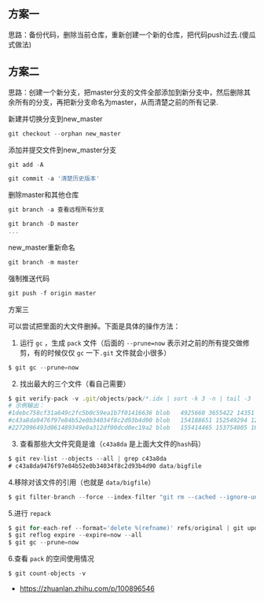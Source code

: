 ## 方案一

思路：备份代码，删除当前仓库，重新创建一个新的仓库，把代码push过去.(傻瓜式做法)

## 方案二

思路：创建一个新分支，把master分支的文件全部添加到新分支中，然后删除其余所有的分支，再把新分支命名为master，从而清楚之前的所有记录.

新建并切换分支到new_master

```js
git checkout --orphan new_master
```

添加并提交文件到new_master分支

```js
git add -A

git commit -a '清楚历史版本'
```

删除master和其他仓库

```js
git branch -a 查看远程所有分支

git branch -D master
...
```

new_master重新命名

```js
git branch -m master
```

强制推送代码

```js
git push -f origin master
```

方案三

可以尝试把里面的大文件删掉。下面是具体的操作方法：

1. 运行 `gc` ，生成 `pack` 文件（后面的 `--prune=now` 表示对之前的所有提交做修剪，有的时候仅仅 `gc` 一下`.git` 文件就会小很多）

```js
$ git gc --prune=now
```

2. 找出最大的三个文件（看自己需要）

```js
$ git verify-pack -v .git/objects/pack/*.idx | sort -k 3 -n | tail -3
# 示例输出：
#1debc758cf31a649c2fc5b0c59ea1b7f01416636 blob   4925660 3655422 14351
#c43a8da9476f97e84b52e0b34034f8c2d93b4d90 blob   154188651 152549294 12546842
#2272096493d061489349e0a312df00dcd0ec19a2 blob   155414465 153754005 165096136
```

3. 查看那些大文件究竟是谁（`c43a8da` 是上面大文件的`hash`码）

```js
$ git rev-list --objects --all | grep c43a8da
# c43a8da9476f97e84b52e0b34034f8c2d93b4d90 data/bigfile
```

4.移除对该文件的引用（也就是 `data/bigfile`）

```js
$ git filter-branch --force --index-filter "git rm --cached --ignore-unmatch 'data/bigfile'"  --prune-empty --tag-name-filter cat -- --all
```

5.进行 `repack`

```js
$ git for-each-ref --format='delete %(refname)' refs/original | git update-ref --stdin
$ git reflog expire --expire=now --all
$ git gc --prune=now
```

6.查看 `pack` 的空间使用情况

```js
$ git count-objects -v
```

-   <https://zhuanlan.zhihu.com/p/100896546>